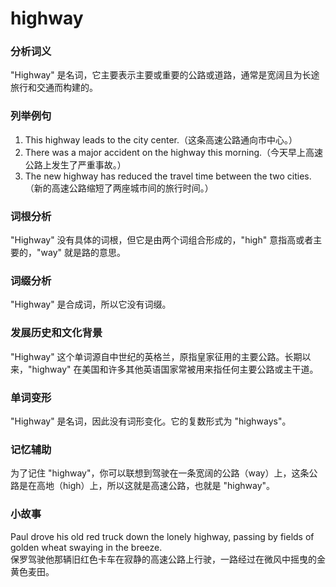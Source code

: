 # highway

### 分析词义

  

"Highway" 是名词，它主要表示主要或重要的公路或道路，通常是宽阔且为长途旅行和交通而构建的。

  

### 列举例句

  

1.  This highway leads to the city center.（这条高速公路通向市中心。）
2.  There was a major accident on the highway this morning.（今天早上高速公路上发生了严重事故。）
3.  The new highway has reduced the travel time between the two cities.（新的高速公路缩短了两座城市间的旅行时间。）

  

### 词根分析

  

"Highway" 没有具体的词根，但它是由两个词组合形成的，"high" 意指高或者主要的，"way" 就是路的意思。

  

### 词缀分析

  

"Highway" 是合成词，所以它没有词缀。

  

### 发展历史和文化背景

  

"Highway" 这个单词源自中世纪的英格兰，原指皇家征用的主要公路。长期以来，"highway" 在美国和许多其他英语国家常被用来指任何主要公路或主干道。

  

### 单词变形

  

"Highway" 是名词，因此没有词形变化。它的复数形式为 "highways"。

  

### 记忆辅助

  

为了记住 "highway"，你可以联想到驾驶在一条宽阔的公路（way）上，这条公路是在高地（high）上，所以这就是高速公路，也就是 "highway"。

  

### 小故事

  

Paul drove his old red truck down the lonely highway, passing by fields of golden wheat swaying in the breeze.  
保罗驾驶他那辆旧红色卡车在寂静的高速公路上行驶，一路经过在微风中摇曳的金黄色麦田。
